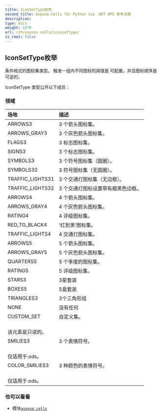 ```yaml
---
title: IconSetType枚举
second_title: Aspose.Cells for Python via .NET API 参考文献
description:
type: docs
weight: 2270
url: /zh/aspose.cells/iconsettype/
is_root: false
---
```

## IconSetType枚举
条件格式的图标集类型。
触发一组内不同图标的阈值是
可配置，并且图标顺序是可逆的。



IconSetType 类型公开以下成员：

### 领域
|场地|描述|
| :- | :- |
| ARROWS3 | 3 个箭头图标集。|
| ARROWS_GRAY3 | 3 个灰色箭头图标集。|
| FLAGS3 | 3 标志图标集。|
| SIGNS3 | 3 个标志图标集。|
| SYMBOLS3 | 3 个符号图标集（圆圈）。|
| SYMBOLS32 | 3 符号图标集（无圆圈）。|
| TRAFFIC_LIGHTS31 | 3 个交通灯图标集（无边框）。|
| TRAFFIC_LIGHTS32 | 3 个交通灯图标设置带有粗黑色边框。|
| ARROWS4 | 4 个箭头图标集。|
| ARROWS_GRAY4 | 4 个灰色箭头图标集。|
| RATING4 | 4 评级图标集。|
| RED_TO_BLACK4 | '红到黑'图标集。|
| TRAFFIC_LIGHTS4 | 4 交通灯图标集。|
| ARROWS5 | 5 个箭头图标集。|
| ARROWS_GRAY5 | 5 个灰色箭头图标集。|
| QUARTERS5 | 5 个季度的图标集。|
| RATING5 | 5 评级图标集。|
| STARS3 | 3星套装|
| BOXES5 |5盒套装|
| TRIANGLES3 |3个三角形组|
| NONE |没有任何|
| CUSTOM_SET |自定义集。<br/>该元素是只读的。|
| SMILIES3 | 3 个表情符号。<br/>仅适用于.ods。|
| COLOR_SMILIES3 | 3 种颜色的表情符号。<br/>仅适用于.ods。|



### 也可以看看
* 模块[`aspose.cells`](..)
